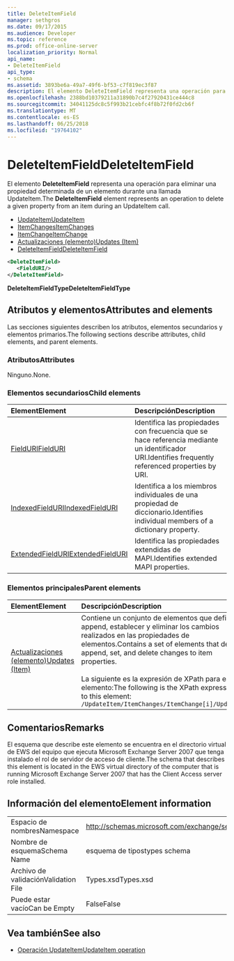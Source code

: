 ```yaml
---
title: DeleteItemField
manager: sethgros
ms.date: 09/17/2015
ms.audience: Developer
ms.topic: reference
ms.prod: office-online-server
localization_priority: Normal
api_name:
- DeleteItemField
api_type:
- schema
ms.assetid: 3893be6a-49a7-49f6-bf53-c7f819ec3f87
description: El elemento DeleteItemField representa una operación para eliminar una propiedad determinada de un elemento durante una llamada UpdateItem.
ms.openlocfilehash: 2388bd10379211a31890b7c4f27920431ce444c8
ms.sourcegitcommit: 34041125dc8c5f993b21cebfc4f8b72f0fd2cb6f
ms.translationtype: MT
ms.contentlocale: es-ES
ms.lasthandoff: 06/25/2018
ms.locfileid: "19764102"
---
```

# <a name="deleteitemfield"></a><span data-ttu-id="ae680-103">DeleteItemField</span><span class="sxs-lookup"><span data-stu-id="ae680-103">DeleteItemField</span></span>

<span data-ttu-id="ae680-104">El elemento **DeleteItemField** representa una operación para eliminar una propiedad determinada de un elemento durante una llamada UpdateItem.</span><span class="sxs-lookup"><span data-stu-id="ae680-104">The **DeleteItemField** element represents an operation to delete a given property from an item during an UpdateItem call.</span></span> 
 
- [<span data-ttu-id="ae680-105">UpdateItem</span><span class="sxs-lookup"><span data-stu-id="ae680-105">UpdateItem</span></span>](updateitem.md)  
- [<span data-ttu-id="ae680-106">ItemChanges</span><span class="sxs-lookup"><span data-stu-id="ae680-106">ItemChanges</span></span>](itemchanges.md) 
- [<span data-ttu-id="ae680-107">ItemChange</span><span class="sxs-lookup"><span data-stu-id="ae680-107">ItemChange</span></span>](itemchange.md) 
- [<span data-ttu-id="ae680-108">Actualizaciones (elemento)</span><span class="sxs-lookup"><span data-stu-id="ae680-108">Updates (Item)</span></span>](updates-item.md) 
- [<span data-ttu-id="ae680-109">DeleteItemField</span><span class="sxs-lookup"><span data-stu-id="ae680-109">DeleteItemField</span></span>](deleteitemfield.md)
  
```xml
<DeleteItemField>
   <FieldURI/>
</DeleteItemField>
```

 <span data-ttu-id="ae680-110">**DeleteItemFieldType**</span><span class="sxs-lookup"><span data-stu-id="ae680-110">**DeleteItemFieldType**</span></span>
## <a name="attributes-and-elements"></a><span data-ttu-id="ae680-111">Atributos y elementos</span><span class="sxs-lookup"><span data-stu-id="ae680-111">Attributes and elements</span></span>

<span data-ttu-id="ae680-112">Las secciones siguientes describen los atributos, elementos secundarios y elementos primarios.</span><span class="sxs-lookup"><span data-stu-id="ae680-112">The following sections describe attributes, child elements, and parent elements.</span></span>
  
### <a name="attributes"></a><span data-ttu-id="ae680-113">Atributos</span><span class="sxs-lookup"><span data-stu-id="ae680-113">Attributes</span></span>

<span data-ttu-id="ae680-114">Ninguno.</span><span class="sxs-lookup"><span data-stu-id="ae680-114">None.</span></span>
  
### <a name="child-elements"></a><span data-ttu-id="ae680-115">Elementos secundarios</span><span class="sxs-lookup"><span data-stu-id="ae680-115">Child elements</span></span>

|<span data-ttu-id="ae680-116">**Element**</span><span class="sxs-lookup"><span data-stu-id="ae680-116">**Element**</span></span>|<span data-ttu-id="ae680-117">**Descripción**</span><span class="sxs-lookup"><span data-stu-id="ae680-117">**Description**</span></span>|
|:-----|:-----|
|[<span data-ttu-id="ae680-118">FieldURI</span><span class="sxs-lookup"><span data-stu-id="ae680-118">FieldURI</span></span>](fielduri.md) <br/> |<span data-ttu-id="ae680-119">Identifica las propiedades con frecuencia que se hace referencia mediante un identificador URI.</span><span class="sxs-lookup"><span data-stu-id="ae680-119">Identifies frequently referenced properties by URI.</span></span>  <br/> |
|[<span data-ttu-id="ae680-120">IndexedFieldURI</span><span class="sxs-lookup"><span data-stu-id="ae680-120">IndexedFieldURI</span></span>](indexedfielduri.md) <br/> |<span data-ttu-id="ae680-121">Identifica a los miembros individuales de una propiedad de diccionario.</span><span class="sxs-lookup"><span data-stu-id="ae680-121">Identifies individual members of a dictionary property.</span></span>  <br/> |
|[<span data-ttu-id="ae680-122">ExtendedFieldURI</span><span class="sxs-lookup"><span data-stu-id="ae680-122">ExtendedFieldURI</span></span>](extendedfielduri.md) <br/> |<span data-ttu-id="ae680-123">Identifica las propiedades extendidas de MAPI.</span><span class="sxs-lookup"><span data-stu-id="ae680-123">Identifies extended MAPI properties.</span></span>  <br/> |
   
### <a name="parent-elements"></a><span data-ttu-id="ae680-124">Elementos principales</span><span class="sxs-lookup"><span data-stu-id="ae680-124">Parent elements</span></span>

|<span data-ttu-id="ae680-125">**Element**</span><span class="sxs-lookup"><span data-stu-id="ae680-125">**Element**</span></span>|<span data-ttu-id="ae680-126">**Descripción**</span><span class="sxs-lookup"><span data-stu-id="ae680-126">**Description**</span></span>|
|:-----|:-----|
|[<span data-ttu-id="ae680-127">Actualizaciones (elemento)</span><span class="sxs-lookup"><span data-stu-id="ae680-127">Updates (Item)</span></span>](updates-item.md) <br/> |<span data-ttu-id="ae680-128">Contiene un conjunto de elementos que definen append, establecer y eliminar los cambios realizados en las propiedades de elementos.</span><span class="sxs-lookup"><span data-stu-id="ae680-128">Contains a set of elements that define append, set, and delete changes to item properties.</span></span>  <br/><br/><span data-ttu-id="ae680-129">La siguiente es la expresión de XPath para este elemento:</span><span class="sxs-lookup"><span data-stu-id="ae680-129">The following is the XPath expression to this element:</span></span><br/>`/UpdateItem/ItemChanges/ItemChange[i]/Updates` <br/> |
   
## <a name="remarks"></a><span data-ttu-id="ae680-130">Comentarios</span><span class="sxs-lookup"><span data-stu-id="ae680-130">Remarks</span></span>

<span data-ttu-id="ae680-131">El esquema que describe este elemento se encuentra en el directorio virtual de EWS del equipo que ejecuta Microsoft Exchange Server 2007 que tenga instalado el rol de servidor de acceso de cliente.</span><span class="sxs-lookup"><span data-stu-id="ae680-131">The schema that describes this element is located in the EWS virtual directory of the computer that is running Microsoft Exchange Server 2007 that has the Client Access server role installed.</span></span>
  
## <a name="element-information"></a><span data-ttu-id="ae680-132">Información del elemento</span><span class="sxs-lookup"><span data-stu-id="ae680-132">Element information</span></span>

|||
|:-----|:-----|
|<span data-ttu-id="ae680-133">Espacio de nombres</span><span class="sxs-lookup"><span data-stu-id="ae680-133">Namespace</span></span>  <br/> |http://schemas.microsoft.com/exchange/services/2006/types  <br/> |
|<span data-ttu-id="ae680-134">Nombre de esquema</span><span class="sxs-lookup"><span data-stu-id="ae680-134">Schema Name</span></span>  <br/> |<span data-ttu-id="ae680-135">esquema de tipos</span><span class="sxs-lookup"><span data-stu-id="ae680-135">types schema</span></span>  <br/> |
|<span data-ttu-id="ae680-136">Archivo de validación</span><span class="sxs-lookup"><span data-stu-id="ae680-136">Validation File</span></span>  <br/> |<span data-ttu-id="ae680-137">Types.xsd</span><span class="sxs-lookup"><span data-stu-id="ae680-137">Types.xsd</span></span>  <br/> |
|<span data-ttu-id="ae680-138">Puede estar vacío</span><span class="sxs-lookup"><span data-stu-id="ae680-138">Can be Empty</span></span>  <br/> |<span data-ttu-id="ae680-139">False</span><span class="sxs-lookup"><span data-stu-id="ae680-139">False</span></span>  <br/> |
   
## <a name="see-also"></a><span data-ttu-id="ae680-140">Vea también</span><span class="sxs-lookup"><span data-stu-id="ae680-140">See also</span></span>

- [<span data-ttu-id="ae680-141">Operación UpdateItem</span><span class="sxs-lookup"><span data-stu-id="ae680-141">UpdateItem operation</span></span>](updateitem-operation.md)


